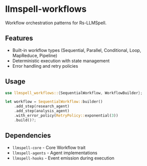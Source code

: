 # llmspell-workflows

Workflow orchestration patterns for Rs-LLMSpell.

## Features
- Built-in workflow types (Sequential, Parallel, Conditional, Loop, MapReduce, Pipeline)
- Deterministic execution with state management
- Error handling and retry policies

## Usage
```rust
use llmspell_workflows::{SequentialWorkflow, WorkflowBuilder};

let workflow = SequentialWorkflow::builder()
    .add_step(research_agent)
    .add_step(analysis_agent)
    .with_error_policy(RetryPolicy::exponential(3))
    .build()?;
```

## Dependencies
- `llmspell-core` - Core Workflow trait
- `llmspell-agents` - Agent implementations
- `llmspell-hooks` - Event emission during execution